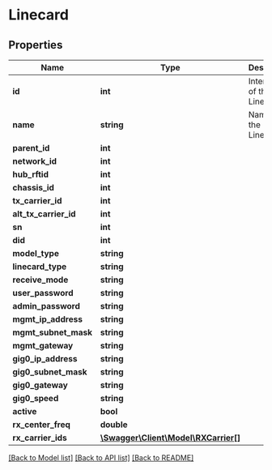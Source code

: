 # Linecard

## Properties
Name | Type | Description | Notes
------------ | ------------- | ------------- | -------------
**id** | **int** | Internal ID of the Linecard | [optional] 
**name** | **string** | Name of the Linecard | [optional] 
**parent_id** | **int** |  | [optional] 
**network_id** | **int** |  | [optional] 
**hub_rftid** | **int** |  | [optional] 
**chassis_id** | **int** |  | [optional] 
**tx_carrier_id** | **int** |  | [optional] 
**alt_tx_carrier_id** | **int** |  | [optional] 
**sn** | **int** |  | [optional] 
**did** | **int** |  | [optional] 
**model_type** | **string** |  | [optional] 
**linecard_type** | **string** |  | [optional] 
**receive_mode** | **string** |  | [optional] 
**user_password** | **string** |  | [optional] 
**admin_password** | **string** |  | [optional] 
**mgmt_ip_address** | **string** |  | [optional] 
**mgmt_subnet_mask** | **string** |  | [optional] 
**mgmt_gateway** | **string** |  | [optional] 
**gig0_ip_address** | **string** |  | [optional] 
**gig0_subnet_mask** | **string** |  | [optional] 
**gig0_gateway** | **string** |  | [optional] 
**gig0_speed** | **string** |  | [optional] 
**active** | **bool** |  | [optional] 
**rx_center_freq** | **double** |  | [optional] 
**rx_carrier_ids** | [**\Swagger\Client\Model\RXCarrier[]**](RXCarrier.md) |  | [optional] 

[[Back to Model list]](../README.md#documentation-for-models) [[Back to API list]](../README.md#documentation-for-api-endpoints) [[Back to README]](../README.md)


